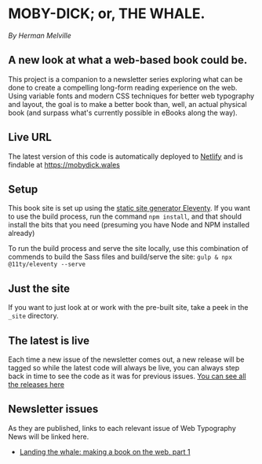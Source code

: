 # MOBY-DICK; or, THE WHALE.
_By Herman Melville_
## A new look at what a web-based book could be.

This project is a companion to a newsletter series exploring what can be done to create a compelling long-form reading experience on the web. Using variable fonts and modern CSS techniques for better web typography and layout, the goal is to make a better book than, well, an actual physical book (and surpass what's currently possible in eBooks along the way).

## Live URL

The latest version of this code is automatically deployed to [Netlify](https://www.netlify.com/) and is findable at https://mobydick.wales


## Setup

This book site is set up using the [static site generator Eleventy](https://www.11ty.dev/). If you want to use the build process, run the command `npm install`, and that should install the bits that you need (presuming you have Node and NPM installed already)

To run the build process and serve the site locally, use this combination of commends to build the Sass files and build/serve the site: `gulp & npx @11ty/eleventy --serve`

## Just the site

If you want to just look at or work with the pre-built site, take a peek in the `_site` directory.

## The latest is live

Each time a new issue of the newsletter comes out, a new release will be tagged so while the latest code will always be live, you can always step back in time to see the code as it was for previous issues. [You can see all the releases here](https://github.com/jpamental/moby-dick/releases)

## Newsletter issues

As they are published, links to each relevant issue of Web Typography News will be linked here.

- [Landing the whale: making a book on the web, part 1](https://rwt.io/typography-tips/landing-whale-making-book-web-part-1)